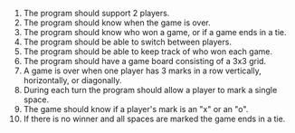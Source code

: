 1. The program should support 2 players.
2. The program should know when the game is over.
3. The program should know who won a game, or if a game ends in a tie.
4. The program should be able to switch between players.
5. The program should be able to keep track of who won each game.
6. The program should have a game board consisting of a 3x3 grid.
7. A game is over when one player has 3 marks in a row vertically, horizontally, or diagonally.
8. During each turn the program should allow a player to mark a single space.
9. The game should know if a player's mark is an "x" or an "o".
10. If there is no winner and all spaces are marked the game ends in a tie.
